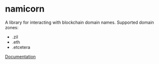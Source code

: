 # namicorn

A library for interacting with blockchain domain names.
Supported domain zones:

* .zil 
* .eth 
* .etcetera

[Documentation](https://docs.unstoppabledomains.com/#tag/namicorn)
